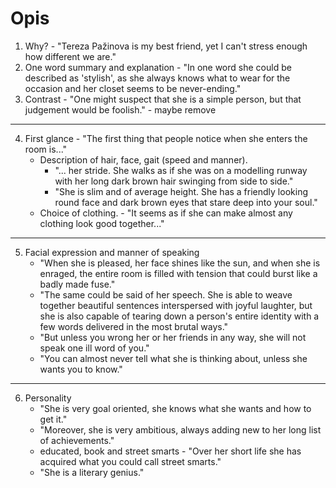 # Opis

1. Why? - "Tereza Pažinova is my best friend, yet I can't stress enough how different we are."
2. One word summary and explanation - "In one word she could be described as 'stylish', as she always knows what to wear for the occasion and her closet seems to be never-ending."
3. Contrast - "One might suspect that she is a simple person, but that judgement would be foolish." - maybe remove

---
4. First glance - "The first thing that people notice when she enters the room is..."
	- Description of hair, face, gait (speed and manner).
		- "... her stride. She walks as if she was on a modelling runway with her long dark brown hair swinging from side to side."
		- "She is slim and of average height. She has a friendly looking round face and dark brown eyes that stare deep into your soul."
	- Choice of clothing. - "It seems as if she can make almost any clothing look good together..."

---
5. Facial expression and manner of speaking 
	- "When she is pleased, her face shines like the sun, and when she is enraged, the entire room is filled with tension that could burst like a badly made fuse."
	- "The same could be said of her speech. She is able to weave together beautiful sentences interspersed with joyful laughter, but she is also capable of tearing down a person's entire identity with a few words delivered in the most brutal ways."
	- "But unless you wrong her or her friends in any way, she will not speak one ill word of you."
	- "You can almost never tell what she is thinking about, unless she wants you to know."

---
6. Personality
	- "She is very goal oriented, she knows what she wants and how to get it."
	- "Moreover, she is very ambitious, always adding new to her long list of achievements."
	- educated, book and street smarts - "Over her short life she has acquired what you could call street smarts."
	- "She is a literary genius."